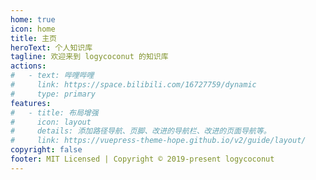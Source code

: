 ```yaml
---
home: true
icon: home
title: 主页
heroText: 个人知识库
tagline: 欢迎来到 logycoconut 的知识库
actions:
#   - text: 哔哩哔哩
#     link: https://space.bilibili.com/16727759/dynamic
#     type: primary
features:
#   - title: 布局增强
#     icon: layout
#     details: 添加路径导航、页脚、改进的导航栏、改进的页面导航等。
#     link: https://vuepress-theme-hope.github.io/v2/guide/layout/
copyright: false
footer: MIT Licensed | Copyright © 2019-present logycoconut
---
```


​​<!-- +++++++++ 下面是引用式链接 +++++++++ -->

[哔哩哔哩]: https://space.bilibili.com/16727759/dynamic
